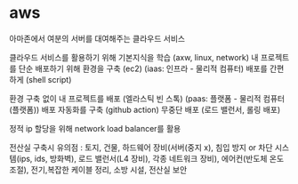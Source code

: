 # aws
아마존에서 여분의 서버를 대여해주는 클라우드 서비스

클라우드 서비스를 활용하기 위해 기본지식을 학습 (axw, linux, network)
내 프로젝트를 단순 배포하기 위해 환경을 구축 (ec2) (iaas: 인프라 - 물리적 컴퓨터) 배포를 간편하게 (shell script)

환경 구축 없이 내 프로젝트를 배포 (엘라스틱 빈 스톡) (paas: 플랫폼 - 물리적 컴퓨터(플랫폼))
배포 자동화를 구축 (github action) 무중단 배포 (로드 밸런서, 롤링 배포)

정적 ip 할당을 위해 network load balancer를 활용

전산실 구축시 유의점 : 토지, 건물, 하드웨어 장비(서버(중지 x), 침입 방지 or 차단 시스템(ips, ids, 방화벽), 로드 밸런서(L4 장비), 각종 네트워크 장비),
에어컨(반도체 온도 조절), 전기,복잡한 케이블 정리, 소방 시설, 전산실 보안
